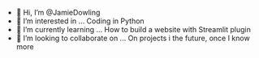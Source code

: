 - 👋 Hi, I’m @JamieDowling
- 👀 I’m interested in ... Coding in Python
- 🌱 I’m currently learning ... How to build a website with Streamlit plugin
- 💞️ I’m looking to collaborate on ... On projects i the future, once I know more


<!---
JamieDowling/JamieDowling is a ✨ special ✨ repository because its `README.md` (this file) appears on your GitHub profile.
You can click the Preview link to take a look at your changes.
--->

